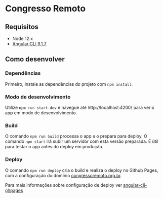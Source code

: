 # Congresso Remoto

## Requisitos

* Node 12.x
* [Angular CLI 9.1.7](https://github.com/angular/angular-cli)

## Como desenvolver

### Dependências

Primeiro, instale as dependências do projeto com `npm install`.

### Modo de desenvolvimento

Utilize `npm run start-dev` e navegue até http://localhost:4200/ para ver o app em modo de desenvolvimento.

### Build

O comando `npm run build` processa o app e o prepara para deploy. O comando `npm start` irá subir um servidor com esta versão preparada. É útil para testar o app antes do deploy em produção.

### Deploy

O comando `npm run deploy` cria o build e realiza o deploy no Github Pages, com a configuração do domínio [congressoremoto.org.br](https://congressoremoto.org.br).

Para mais informações sobre configuração de deploy ver [angular-cli-ghpages](https://www.npmjs.com/package/angular-cli-ghpages)
